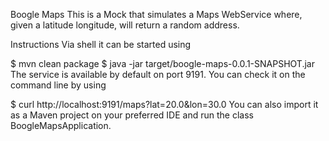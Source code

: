 Boogle Maps
This is a Mock that simulates a Maps WebService where, given a latitude longitude, will return a random address.

Instructions
Via shell it can be started using

$ mvn clean package
$ java -jar target/boogle-maps-0.0.1-SNAPSHOT.jar
The service is available by default on port 9191. You can check it on the command line by using

$ curl http://localhost:9191/maps\?lat\=20.0\&lon\=30.0
You can also import it as a Maven project on your preferred IDE and run the class BoogleMapsApplication.
